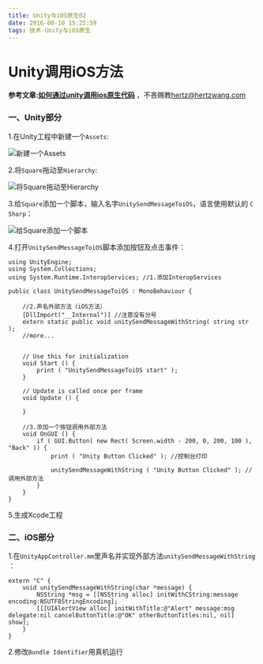 ```yaml
---
title: Unity与iOS原生02
date: 2016-08-10 15:25:59
tags: 技术-Unity与iOS原生
---
```


# Unity调用iOS方法

**参考文章:[如何通过unity调用ios原生代码](http://dev.arinchina.com/unity3dwz/ar966/966/1)** ，不吝赐教[hertz@hertzwang.com](mailto:hertz@hertzwang.com)

### 一、Unity部分		


1.在Unity工程中新建一个`Assets`:

![新建一个Assets](../../../../images/20160810-unity-01.png "新建一个Assets")	

2.将`Square`拖动至`Hierarchy`:

![将Square拖动至Hierarchy](../../../../images/20160810-unity-02.png "将Square拖动至Hierarchy")	

3.给`Square`添加一个脚本，输入名字`UnitySendMessageToiOS`，语言使用默认的 `C Sharp`：

![给Square添加一个脚本](../../../../images/20160810-unity-03.png "给Square添加一个脚本")	

4.打开`UnitySendMessageToiOS`脚本添加按钮及点击事件：			

```
using UnityEngine;
using System.Collections;
using System.Runtime.InteropServices; //1.添加InteropServices

public class UnitySendMessageToiOS : MonoBehaviour {

	//2.声名外部方法（iOS方法）
	[DllImport("__Internal")] //注意没有分号
	extern static public void unitySendMessageWithString( string str );
	//more...


	// Use this for initialization
	void Start () {
		print ( "UnitySendMessageToiOS start" );
	}

	// Update is called once per frame
	void Update () {

	}

	//3.添加一个按钮调用外部方法
	void OnGUI () {
		if ( GUI.Button( new Rect( Screen.width - 200, 0, 200, 100 ), "Back" )) {
			print ( "Unity Button Clicked" ); //控制台打印

			unitySendMessageWithString ( "Unity Button Clicked" ); //调用外部方法
		}
	}
}
```


5.生成Xcode工程

### 二、iOS部分

1.在`UnityAppController.mm`里声名并实现外部方法`unitySendMessageWithString `：

```
extern "C" {
    void unitySendMessageWithString(char *message) {
        NSString *msg = [[NSString alloc] initWithCString:message encoding:NSUTF8StringEncoding];
        [[[UIAlertView alloc] initWithTitle:@"Alert" message:msg delegate:nil cancelButtonTitle:@"OK" otherButtonTitles:nil, nil] show];
    }
}
```

2.修改`Bundle Identifier`用真机运行



